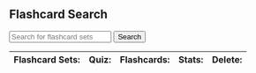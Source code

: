<link rel="stylesheet" href="{{ '/assets/css/search.scss?v=' | append: site.github.build_revision | relative_url }}">

<h2>Flashcard Search</h2>
  <body>
    <form id="form">
      <input type="text" id="search-bar" placeholder="Search for flashcard sets">
      <button type="submit">Search</button>
    </form>
    <table id="flashcard-sets-table">
      <thead>
        <tr>
          <th>Flashcard Sets:</th>
          <th>Quiz:</th>
          <th>Flashcards:</th>
          <th>Stats:</th>
          <th>Delete:</th>
        </tr>
      </thead>
      <tbody id="flashcard-sets-container"></tbody>
    </table>
  </body>
  <script>
  let user;
  function doSearch(event) {
  let admin = user?.isAdmin
  if (event) event.preventDefault();
  var searchTerm = document.getElementById("search-bar").value;
  // send searchTerm and classFilter to server or perform search logic here
  document.getElementById("flashcard-sets-container").innerHTML = '';
  fetch("https://csa-backend.rohanj.dev/api/flashcard/getFlashcardSetsByName",
  { 
  method: 'POST',  
  headers: {
    'Content-Type': 'application/json'
  },
  body: JSON.stringify({name: searchTerm})
  }
  ).then(data => data.json())
    .then(data => {
      data.forEach(data => {
        var flashcardSetRow = document.createElement("tr");
        var flashcardSetElem = document.createElement("td");
        var flashcardSetName = document.createElement("p");
        var mcButtonA = document.createElement("a")
        mcButtonA.href = "/quiz?id=" + data.id;
        mcButtonA.innerHTML = "mc"
        var mcButton = document.createElement("td")
        mcButton.appendChild(mcButtonA)
        var flashButtonA = document.createElement("a")
        flashButtonA.href = "/flashcard?id=" + data.id;
        flashButtonA.innerHTML = "flash"
        var flashButton = document.createElement("td")
        flashButton.appendChild(flashButtonA)
        flashcardSetName.innerHTML = data.name;
        flashcardSetElem.appendChild(flashcardSetName)
        var statsButtonA = document.createElement("a")
        statsButtonA.href = "/stats?id=" + data.id;
        statsButtonA.innerHTML = "stats"
        var statsButton = document.createElement("td")
        statsButton.appendChild(statsButtonA)
        // flashcardSetElem.appendChild(mcButton)
        // flashcardSetElem.appendChild(flashButton)
        flashcardSetRow.appendChild(flashcardSetElem);
        flashcardSetRow.appendChild(mcButton)
        flashcardSetRow.appendChild(flashButton)
        flashcardSetRow.appendChild(statsButton)
        if (admin) {
          var deleteButton = document.createElement("td")
          deleteButton.innerHTML = "delete"
          deleteButton.onclick = () => {
            console.log("delete")
          }
          flashcardSetRow.appendChild(deleteButton)
        } else {
          var btn = document.createElement("td")
          btn.innnerHTML = "N/A"
          flashcardSetRow.appendChild(btn)
        }
        document.getElementById("flashcard-sets-container").appendChild(flashcardSetRow);
      })
    });
  }
    // add event listener for form submission
  document.getElementById("form").onsubmit = doSearch
  // submit by default
  doSearch()

   fetch("https://csa-backend.rohanj.dev/api/login/getYourUser",
    { 
        method: 'POST',  
        headers: {
            'Content-Type': 'application/json'
        },
        body: '{}',
        credentials: 'include'
        }
        ).then(data => data.json()).then(data => { user = data; })
 

    </script>
